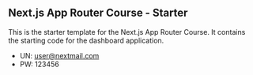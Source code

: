 ## Next.js App Router Course - Starter

This is the starter template for the Next.js App Router Course. It contains the starting code for the dashboard application.

- UN: user@nextmail.com
- PW: 123456
